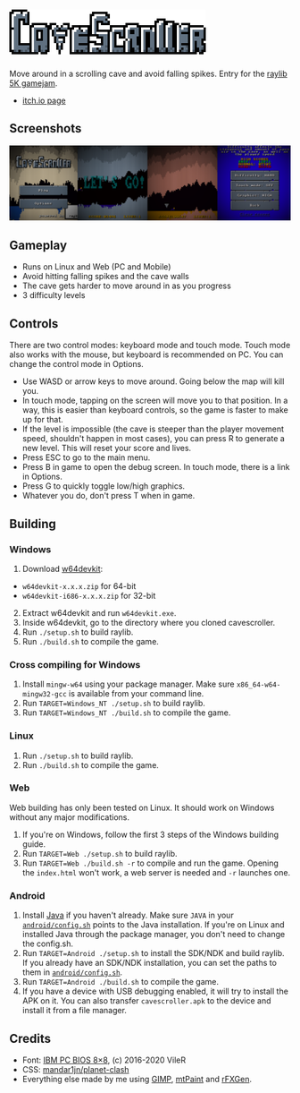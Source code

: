 # ![CaveScroller](branding/logo.png)
Move around in a scrolling cave and avoid falling spikes. Entry for the [raylib 5K gamejam](https://itch.io/jam/raylib-5k-gamejam).
* [itch.io page](https://gtrxac.itch.io/cavescroller)

## Screenshots
![](branding/screenshots.png)

## Gameplay
* Runs on Linux and Web (PC and Mobile)
* Avoid hitting falling spikes and the cave walls
* The cave gets harder to move around in as you progress
* 3 difficulty levels

## Controls
There are two control modes: keyboard mode and touch mode. Touch mode also works with the mouse, but keyboard is recommended on PC. You can change the control mode in Options.
* Use WASD or arrow keys to move around. Going below the map will kill you.
* In touch mode, tapping on the screen will move you to that position. In a way, this is easier than keyboard controls, so the game is faster to make up for that.
* If the level is impossible (the cave is steeper than the player movement speed, shouldn't happen in most cases), you can press R to generate a new level. This will reset your score and lives.
* Press ESC to go to the main menu.
* Press B in game to open the debug screen. In touch mode, there is a link in Options.
* Press G to quickly toggle low/high graphics.
* Whatever you do, don't press T when in game.

## Building

### Windows
1. Download [w64devkit](https://github.com/skeeto/w64devkit/releases):
* `w64devkit-x.x.x.zip` for 64-bit
* `w64devkit-i686-x.x.x.zip` for 32-bit
2. Extract w64devkit and run `w64devkit.exe`.
3. Inside w64devkit, go to the directory where you cloned cavescroller.
4. Run `./setup.sh` to build raylib.
5. Run `./build.sh` to compile the game.

### Cross compiling for Windows
1. Install `mingw-w64` using your package manager. Make sure `x86_64-w64-mingw32-gcc` is available from your command line.
2. Run `TARGET=Windows_NT ./setup.sh` to build raylib.
3. Run `TARGET=Windows_NT ./build.sh` to compile the game. 

### Linux
1. Run `./setup.sh` to build raylib.
2. Run `./build.sh` to compile the game.

### Web
Web building has only been tested on Linux. It should work on Windows without any major modifications.
1. If you're on Windows, follow the first 3 steps of the Windows building guide.
2. Run `TARGET=Web ./setup.sh` to build raylib.
3. Run `TARGET=Web ./build.sh -r` to compile and run the game. Opening the `index.html` won't work, a web server is needed and `-r` launches one.

### Android
1. Install [Java](https://openjdk.java.net/) if you haven't already. Make sure `JAVA` in your [`android/config.sh`](android/config.sh) points to the Java installation. If you're on Linux and installed Java through the package manager, you don't need to change the config.sh.
2. Run `TARGET=Android ./setup.sh` to install the SDK/NDK and build raylib. If you already have an SDK/NDK installation, you can set the paths to them in [`android/config.sh`](android/config.sh).
3. Run `TARGET=Android ./build.sh` to compile the game.
4. If you have a device with USB debugging enabled, it will try to install the APK on it. You can also transfer `cavescroller.apk` to the device and install it from a file manager.

## Credits
* Font: [IBM PC BIOS 8×8](https://int10h.org/oldschool-pc-fonts/fontlist/font?ibm_bios), (c) 2016-2020 VileR
* CSS: [mandar1jn/planet-clash](https://github.com/mandar1jn/planet-clash/blob/main/src/minshell.html#L33)
* Everything else made by me using [GIMP](https://www.gimp.org/), [mtPaint](http://mtpaint.sourceforge.net) and [rFXGen](https://raylibtech.itch.io/rfxgen).